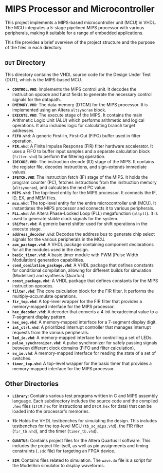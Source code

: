 # MIPS Processor and Microcontroller

This project implements a MIPS-based microcontroller unit (MCU) in VHDL. The MCU integrates a 5-stage pipelined MIPS processor with various peripherals, making it suitable for a range of embedded applications.

This file provides a brief overview of the project structure and the purpose of the files in each directory.

## `DUT` Directory

This directory contains the VHDL source code for the Design Under Test (DUT), which is the MIPS-based MCU.

- **`CONTROL.VHD`**: Implements the MIPS control unit. It decodes the instruction opcode and funct fields to generate the necessary control signals for the datapath.
- **`DMEMORY.VHD`**: The data memory (DTCM) for the MIPS processor. It is implemented using an Altera `altsyncram` block.
- **`EXECUTE.VHD`**: The execute stage of the MIPS. It contains the main Arithmetic Logic Unit (ALU) which performs arithmetic and logical operations. It also includes logic for calculating branch target addresses.
- **`FIFO.vhd`**: A generic First-In, First-Out (FIFO) buffer used in filter operation.
- **`FIR.vhd`**: A Finite Impulse Response (FIR) filter hardware accelerator. It uses a FIFO to buffer input samples and a separate calculation block (`filter.vhd`) to perform the filtering operation.
- **`IDECODE.VHD`**: The instruction decode (ID) stage of the MIPS. It contains the register file, decodes instructions, and sign-extends immediate values.
- **`IFETCH.VHD`**: The instruction fetch (IF) stage of the MIPS. It holds the program counter (PC), fetches instructions from the instruction memory (`altsyncram`), and calculates the next PC value.
- **`MIPS.vhd`**: The top-level entity for the MIPS processor. It connects the IF, ID, EX, and MEM files.
- **`mcu.vhd`**: The top-level entity for the entire microcontroller unit (MCU). It instantiates the MIPS processor and connects it to various peripherals.
- **`PLL.vhd`**: An Altera Phase-Locked Loop (PLL) megafunction (`altpll`). It is used to generate stable clock signals for the system.
- **`Shifter.vhd`**: A generic barrel shifter used for shift operations in the execute stage.
- **`address_decoder.vhd`**: Decodes the address bus to generate chip select signals for the various peripherals in the MCU.
- **`aux_package.vhd`**: A VHDL package containing component declarations for all the modules used in the design.
- **`basic_timer.vhd`**: A basic timer module with PWM (Pulse Width Modulation) generation capabilities.
- **`cond_comilation_package.vhd`**: A VHDL package that defines constants for conditional compilation, allowing for different builds for simulation (Modelsim) and synthesis (Quartus).
- **`const_package.vhd`**: A VHDL package that defines constants for the MIPS instruction opcodes.
- **`filter.vhd`**: The core calculation block for the FIR filter. It performs the multiply-accumulate operations.
- **`fir_top.vhd`**: A top-level wrapper for the FIR filter that provides a memory-mapped interface for the MIPS processor.
- **`hex_decoder.vhd`**: A decoder that converts a 4-bit hexadecimal value to a 7-segment display pattern.
- **`hex_seg.vhd`**: A memory-mapped interface for a 7-segment display digit.
- **`int_ctrl.vhd`**: A prioritized interrupt controller that manages interrupt requests from the various peripherals.
- **`led_io.vhd`**: A memory-mapped interface for controlling a set of LEDs.
- **`pulse_synchronizer.vhd`**: A pulse synchronizer for safely passing signals between different clock domains (FIFO and filter calculation).
- **`sw_io.vhd`**: A memory-mapped interface for reading the state of a set of switches.
- **`timer_top.vhd`**: A top-level wrapper for the basic timer that provides a memory-mapped interface for the MIPS processor.

## Other Directories

- **`Library`**: Contains various test programs written in C and MIPS assembly language. Each subdirectory includes the source code and the compiled `.hex` files (`ITCM.hex` for instructions and `DTCM.hex` for data) that can be loaded into the processor's memories.

- **`TB`**: Holds the VHDL testbenches for simulating the design. This includes testbenches for the top-level MCU (`tb_sc_mips.vhd`), the FIR filter (`fir_tb.vhd`), and the timer (`timer_tb.vhd`).

- **`QUARTUS`**: Contains project files for the Altera Quartus II software. This includes the project file itself, as well as pin assignments and timing constraints (`.sdc` file) for targeting an FPGA device.

- **`SIM`**: Contains files related to simulation. The `wave.do` file is a script for the ModelSim simulator to display waveforms.
